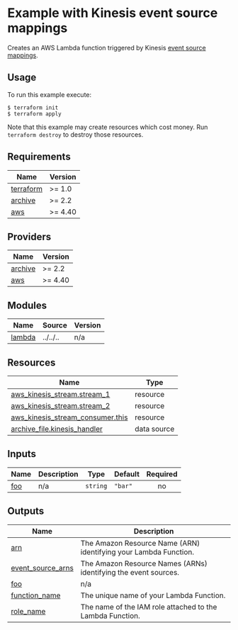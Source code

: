 # Example with Kinesis event source mappings

Creates an AWS Lambda function triggered by Kinesis [event source mappings](https://docs.aws.amazon.com/lambda/latest/dg/with-kinesis.html).

## Usage

To run this example execute:

```
$ terraform init
$ terraform apply
```

Note that this example may create resources which cost money. Run `terraform destroy` to destroy those resources.

<!-- BEGINNING OF PRE-COMMIT-TERRAFORM DOCS HOOK -->
## Requirements

| Name | Version |
|------|---------|
| <a name="requirement_terraform"></a> [terraform](#requirement\_terraform) | >= 1.0 |
| <a name="requirement_archive"></a> [archive](#requirement\_archive) | >= 2.2 |
| <a name="requirement_aws"></a> [aws](#requirement\_aws) | >= 4.40 |

## Providers

| Name | Version |
|------|---------|
| <a name="provider_archive"></a> [archive](#provider\_archive) | >= 2.2 |
| <a name="provider_aws"></a> [aws](#provider\_aws) | >= 4.40 |

## Modules

| Name | Source | Version |
|------|--------|---------|
| <a name="module_lambda"></a> [lambda](#module\_lambda) | ../../.. | n/a |

## Resources

| Name | Type |
|------|------|
| [aws_kinesis_stream.stream_1](https://registry.terraform.io/providers/hashicorp/aws/latest/docs/resources/kinesis_stream) | resource |
| [aws_kinesis_stream.stream_2](https://registry.terraform.io/providers/hashicorp/aws/latest/docs/resources/kinesis_stream) | resource |
| [aws_kinesis_stream_consumer.this](https://registry.terraform.io/providers/hashicorp/aws/latest/docs/resources/kinesis_stream_consumer) | resource |
| [archive_file.kinesis_handler](https://registry.terraform.io/providers/hashicorp/archive/latest/docs/data-sources/file) | data source |

## Inputs

| Name | Description | Type | Default | Required |
|------|-------------|------|---------|:--------:|
| <a name="input_foo"></a> [foo](#input\_foo) | n/a | `string` | `"bar"` | no |

## Outputs

| Name | Description |
|------|-------------|
| <a name="output_arn"></a> [arn](#output\_arn) | The Amazon Resource Name (ARN) identifying your Lambda Function. |
| <a name="output_event_source_arns"></a> [event\_source\_arns](#output\_event\_source\_arns) | The Amazon Resource Names (ARNs) identifying the event sources. |
| <a name="output_foo"></a> [foo](#output\_foo) | n/a |
| <a name="output_function_name"></a> [function\_name](#output\_function\_name) | The unique name of your Lambda Function. |
| <a name="output_role_name"></a> [role\_name](#output\_role\_name) | The name of the IAM role attached to the Lambda Function. |
<!-- END OF PRE-COMMIT-TERRAFORM DOCS HOOK -->